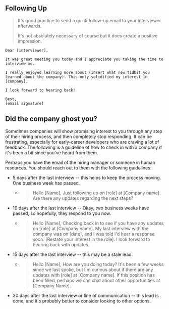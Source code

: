 ## Following Up

> It's good practice to send a quick follow-up email to your interviewer afterwards.
>
> It's not absolutely necessary of course but it does create a positive impression.

```text
Dear [interviewer],

It was great meeting you today and I appreciate you taking the time to interview me.

I really enjoyed learning more about (insert what new tidbit you learned about the company). This only solidified my interest in [company].

I look forward to hearing back!

Best,
[email signature]
```

## Did the company ghost you?

Sometimes companies will show promising interest to you through any step of their hiring process, and then completely stop responding. It can be frustrating, especially for early-career developers who are craving a lot of feedback. The following is a guideline of how to check in with a company if it's been a bit since you've heard from them.

Perhaps you have the email of the hiring manager or someone in human resources. You should reach out to them with the following guidelines:
- 5 days after the last interview -- this helps to keep the process moving. One business week has passed.
    - > Hello [Name],  Just following up on [role] at [Company name]. Are there any updates regarding the next steps?
- 10 days after the last interview -- Okay, two business weeks have passed, so hopefully, they respond to you now.
   - > Hello [Name],   Checking back in to see if you have any updates on [role] at [Company name]. My last interview with the company was on [date], and I was told I'd hear a response soon. [Restate your interest in the role]. I look forward to hearing back with updates.
- 15 days after the last interview -- this may be a stale lead.
   - > Hello [Name],  How are you doing today? It's been a few weeks since we last spoke, but I'm curious about if there are any updates with [role] at [Company name]. If this position has been filled, perhaps we can chat about other opportunities at [Company Name].
- 30 days after the last interview or line of communication -- this lead is done, and it's probably better to consider looking to other options.
